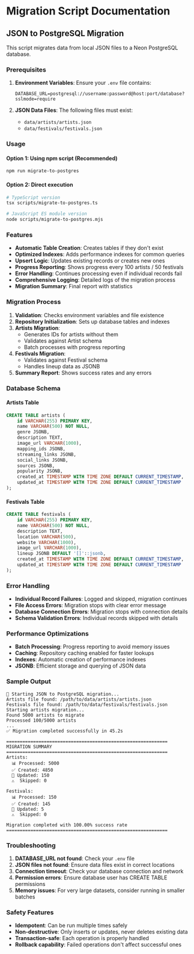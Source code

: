 # Migration Script Documentation

## JSON to PostgreSQL Migration

This script migrates data from local JSON files to a Neon PostgreSQL database.

### Prerequisites

1. **Environment Variables**: Ensure your `.env` file contains:
   ```
   DATABASE_URL=postgresql://username:password@host:port/database?sslmode=require
   ```

2. **JSON Data Files**: The following files must exist:
   - `data/artists/artists.json`
   - `data/festivals/festivals.json`

### Usage

#### Option 1: Using npm script (Recommended)
```bash
npm run migrate-to-postgres
```

#### Option 2: Direct execution
```bash
# TypeScript version
tsx scripts/migrate-to-postgres.ts

# JavaScript ES module version
node scripts/migrate-to-postgres.mjs
```

### Features

- **Automatic Table Creation**: Creates tables if they don't exist
- **Optimized Indexes**: Adds performance indexes for common queries
- **Upsert Logic**: Updates existing records or creates new ones
- **Progress Reporting**: Shows progress every 100 artists / 50 festivals
- **Error Handling**: Continues processing even if individual records fail
- **Comprehensive Logging**: Detailed logs of the migration process
- **Migration Summary**: Final report with statistics

### Migration Process

1. **Validation**: Checks environment variables and file existence
2. **Repository Initialization**: Sets up database tables and indexes
3. **Artists Migration**: 
   - Generates IDs for artists without them
   - Validates against Artist schema
   - Batch processes with progress reporting
4. **Festivals Migration**:
   - Validates against Festival schema
   - Handles lineup data as JSONB
5. **Summary Report**: Shows success rates and any errors

### Database Schema

#### Artists Table
```sql
CREATE TABLE artists (
    id VARCHAR(255) PRIMARY KEY,
    name VARCHAR(500) NOT NULL,
    genre JSONB,
    description TEXT,
    image_url VARCHAR(1000),
    mapping_ids JSONB,
    streaming_links JSONB,
    social_links JSONB,
    sources JSONB,
    popularity JSONB,
    created_at TIMESTAMP WITH TIME ZONE DEFAULT CURRENT_TIMESTAMP,
    updated_at TIMESTAMP WITH TIME ZONE DEFAULT CURRENT_TIMESTAMP
);
```

#### Festivals Table
```sql
CREATE TABLE festivals (
    id VARCHAR(255) PRIMARY KEY,
    name VARCHAR(500) NOT NULL,
    description TEXT,
    location VARCHAR(500),
    website VARCHAR(1000),
    image_url VARCHAR(1000),
    lineup JSONB DEFAULT '[]'::jsonb,
    created_at TIMESTAMP WITH TIME ZONE DEFAULT CURRENT_TIMESTAMP,
    updated_at TIMESTAMP WITH TIME ZONE DEFAULT CURRENT_TIMESTAMP
);
```

### Error Handling

- **Individual Record Failures**: Logged and skipped, migration continues
- **File Access Errors**: Migration stops with clear error message
- **Database Connection Errors**: Migration stops with connection details
- **Schema Validation Errors**: Individual records skipped with details

### Performance Optimizations

- **Batch Processing**: Progress reporting to avoid memory issues
- **Caching**: Repository caching enabled for faster lookups
- **Indexes**: Automatic creation of performance indexes
- **JSONB**: Efficient storage and querying of JSON data

### Sample Output

```
🚀 Starting JSON to PostgreSQL migration...
Artists file found: /path/to/data/artists/artists.json
Festivals file found: /path/to/data/festivals/festivals.json
Starting artists migration...
Found 5000 artists to migrate
Processed 100/5000 artists
...
✅ Migration completed successfully in 45.2s

============================================================
MIGRATION SUMMARY
============================================================
Artists:
  📊 Processed: 5000
  ✅ Created: 4850
  🔄 Updated: 150
  ⚠️  Skipped: 0

Festivals:
  📊 Processed: 150
  ✅ Created: 145
  🔄 Updated: 5
  ⚠️  Skipped: 0

Migration completed with 100.00% success rate
============================================================
```

### Troubleshooting

1. **DATABASE_URL not found**: Check your `.env` file
2. **JSON files not found**: Ensure data files exist in correct locations
3. **Connection timeout**: Check your database connection and network
4. **Permission errors**: Ensure database user has CREATE TABLE permissions
5. **Memory issues**: For very large datasets, consider running in smaller batches

### Safety Features

- **Idempotent**: Can be run multiple times safely
- **Non-destructive**: Only inserts or updates, never deletes existing data
- **Transaction-safe**: Each operation is properly handled
- **Rollback capability**: Failed operations don't affect successful ones
